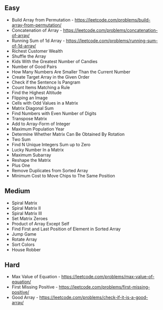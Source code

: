 ## Easy

- Build Array from Permutation - https://leetcode.com/problems/build-array-from-permutation/
- Concatenation of Array - https://leetcode.com/problems/concatenation-of-array/
- Running Sum of 1d Array - https://leetcode.com/problems/running-sum-of-1d-array/
- Richest Customer Wealth
- Shuffle the Array
- Kids With the Greatest Number of Candies
- Number of Good Pairs
- How Many Numbers Are Smaller Than the Current Number
- Create Target Array in the Given Order
- Check if the Sentence Is Pangram
- Count Items Matching a Rule
- Find the Highest Altitude
- Flipping an Image
- Cells with Odd Values in a Matrix
- Matrix Diagonal Sum
- Find Numbers with Even Number of Digits
- Transpose Matrix
- Add to Array-Form of Integer
- Maximum Population Year
- Determine Whether Matrix Can Be Obtained By Rotation
- Two Sum
- Find N Unique Integers Sum up to Zero
- Lucky Number In a Matrix
- Maximum Subarray
- Reshape the Matrix
- Plus One
- Remove Duplicates from Sorted Array
- Minimum Cost to Move Chips to The Same Position

## Medium

- Spiral Matrix
- Spiral Matrix II
- Spiral Matrix III
- Set Matrix Zeroes
- Product of Array Except Self
- Find First and Last Position of Element in Sorted Array
- Jump Game
- Rotate Array
- Sort Colors
- House Robber

## Hard

- Max Value of Equation - https://leetcode.com/problems/max-value-of-equation/
- First Missing Positive - https://leetcode.com/problems/first-missing-positive/
- Good Array - https://leetcode.com/problems/check-if-it-is-a-good-array/

